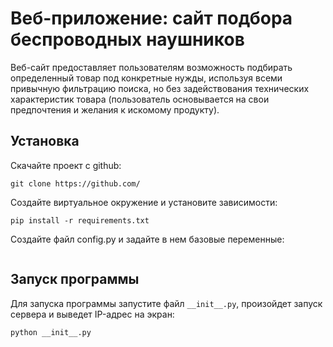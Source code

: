 # Веб-приложение: сайт подбора беспроводных наушников
 
Веб-сайт предоставляет пользователям возможность подбирать определенный 
товар под конкретные нужды, используя всеми привычную фильтрацию поиска, 
но без задействования технических характеристик товара 
(пользователь основывается на свои предпочтения и желания к искомому продукту).

## Установка 

Скачайте проект с github:
```
git clone https://github.com/
```

Создайте виртуальное окружение и установите зависимости:
```
pip install -r requirements.txt
```

Создайте файл config.py и задайте в нем базовые переменные:
```

```

## Запуск программы

Для запуска программы запустите файл `__init__.py`, произойдет запуск
сервера и выведет IP-адрес на экран:
```
python __init__.py
```